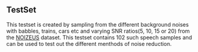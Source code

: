 ## TestSet

This testset is created by sampling from the different background noises with babbles, trains, cars etc and varying SNR ratios(5, 10, 15 or 20) from the [NOIZEUS](https://ecs.utdallas.edu/loizou/speech/noizeus/) dataset. This testset contains 102 such speech samples and can be used to test out the different menthods of noise reduction.